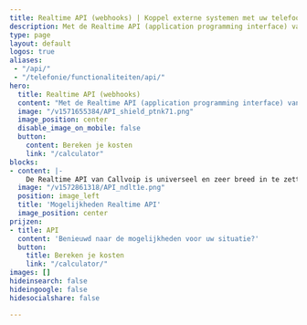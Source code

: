```yaml
---
title: Realtime API (webhooks) | Koppel externe systemen met uw telefooncentrale
description: Met de Realtime API (application programming interface) van Callvoip koppelt u uw VoIP-telefooncentrale met een extern systeem.
type: page
layout: default
logos: true
aliases: 
 - "/api/"
 - "/telefonie/functionaliteiten/api/"
hero:
  title: Realtime API (webhooks)
  content: "Met de Realtime API (application programming interface) van Callvoip koppelt u uw telefooncentrale met een extern systeem. Of nu gaat om een integratie met uw CRM systeem of een Call-me-Back button. Met de API-koppeling kan het."
  image: "/v1571655384/API_shield_ptnk71.png"
  image_position: center
  disable_image_on_mobile: false
  button:
    content: Bereken je kosten
    link: "/calculator"
blocks:
- content: |-
    De Realtime API van Callvoip is universeel en zeer breed in te zetten. Het biedt u de mogelijkheid om de telefooncentrale intelligent te koppelen met andere systemen en software.<br>Denkt u bijvoorbeeld aan de volgende toepassingen:<br><b>BLF Dashboard:</b> maak een dashboard waarop u ziet wie in gesprek is.<br><b>Click-to-Dial:</b> klik op een nummer en uw telefoon gaat bellen.<br><b>Call-Me-Back Button:</b> Uw toestel belt (potentiële) klant terug.<br><b>Koppeling CRM systeem:</b> Uw CRM-pakket opent bij inkomende telefonie.<br><br><br><b>Hoe realiseer ik dit?</b><br>Als u klant bent van Callvoip kunt u beginnen. Neem contact met ons op en wij kunnen u voorzien van de juiste documentatie.<br><br><b>Doen jullie dit ook?</b>Nee. Lukt u dit niet zelf, dan kunt u hiervoor een externe partij inhuren. Wij brengen u graag in contact met één. Wel hebben wij één functionaliteit voor onze klanten ontwikkeld: <a href="https://www.callvoip.nl/telefonie/clicktodial/">Click-to-Dial.</a><br><br> <a href="https://www.callvoip.nl/ondersteuning/integraties/realtime-api/" class="button">Hoe werkt het?</a>
  image: "/v1572861318/API_ndlt1e.png"
  position: image_left
  title: 'Mogelijkheden Realtime API'
  image_position: center
prijzen:
- title: API
  content: 'Benieuwd naar de mogelijkheden voor uw situatie?'
  button:
    title: Bereken je kosten
    link: "/calculator/"
images: []
hideinsearch: false
hideingoogle: false
hidesocialshare: false

---
```

